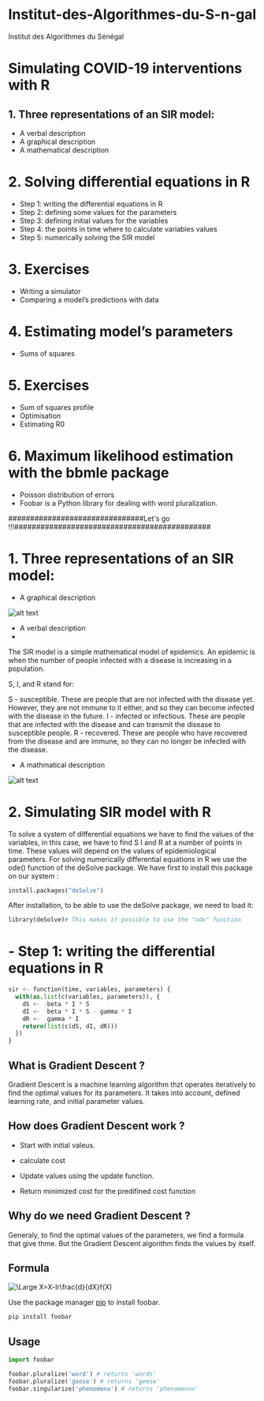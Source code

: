 
# Institut-des-Algorithmes-du-S-n-gal
Institut des Algorithmes du Sénégal




# Simulating COVID-19 interventions with R


## 1. Three representations of an SIR model:

- A verbal description
- A graphical description
- A mathematical description

# 2. Solving differential equations in R

 - Step 1: writing the differential equations in R
 - Step 2: defining some values for the parameters
 - Step 3: defining initial values for the variables
 - Step 4: the points in time where to calculate variables values
 - Step 5: numerically solving the SIR model

# 3. Exercises

- Writing a simulator
- Comparing a model’s predictions with data

# 4. Estimating model’s parameters

- Sums of squares

# 5. Exercises

- Sum of squares profile
- Optimisation
- Estimating R0


# 6. Maximum likelihood estimation with the bbmle package

- Poisson distribution of errors
- Foobar is a Python library for dealing with word pluralization.



###############################Let's go !!!#############################################

# 1. Three representations of an SIR model:
- A graphical description

![alt text](https://upload.wikimedia.org/wikipedia/commons/e/e5/SIR_with_carrier_model.png)

- A verbal description
- 
The SIR model is a simple mathematical model of epidemics. An epidemic is when the number of people infected with a disease is increasing in a population.

S, I, and R stand for:

S - susceptible. These are people that are not infected with the disease yet. However, they are not immune to it either, and so they can become infected with the disease in the future.
I - infected or infectious. These are people that are infected with the disease and can transmit the disease to susceptible people.
R - recovered. These are people who have recovered from the disease and are immune, so they can no longer be infected with the disease.

- A mathmatical description

![alt text](http://agilevisualization.com/AgileVisualization/EpidemiologicalModels/figures/equation1.png)


# 2. Simulating SIR model with R
To solve a system of differential equations we have to find the values of the variables, in this case, we have to find  S I and R at a number of points in time. 
These values will depend on the values of epidemiological parameters. 
For solving numerically differential equations in R we use the ode() function of the deSolve package. 
We have first to install this package on our system : 


```python
install.packages("deSolve")
```

After installation, to be able to use the deSolve package, we need to load it:

```python
library(deSolve)# This makes it possible to use the "ode" function
```

# - Step 1: writing the differential equations in R

```python
sir <- function(time, variables, parameters) {
  with(as.list(c(variables, parameters)), {
    dS <- -beta * I * S
    dI <-  beta * I * S - gamma * I
    dR <-  gamma * I
    return(list(c(dS, dI, dR)))
  })
}
```














## What is Gradient Descent ? 

Gradient Descent is a machine learning algorithm thzt operates iteratively to find the optimal values for its parameters. It takes into account, defined learning rate, and initial parameter values.

## How does Gradient Descent work ?

- Start with initial valeus.

- calculate cost

- Update values using the update function.

- Return minimized cost for the predifined cost function

## Why do we need Gradient Descent ?

Generaly, to find the optimal values of the parameters, we find a formula that give thme. But the Gradient Descent algorithm finds the values by itself.

## Formula 

<img src="https://latex.codecogs.com/svg.latex?\Large&space;X=X-lr\frac{d}{dX}f(X)" title="\Large X=X-lr\frac{d}{dX}f(X)" />

Use the package manager [pip](https://pip.pypa.io/en/stable/) to install foobar.

```bash
pip install foobar
```

## Usage

```python
import foobar

foobar.pluralize('word') # returns 'words'
foobar.pluralize('goose') # returns 'geese'
foobar.singularize('phenomena') # returns 'phenomenon'
```



